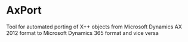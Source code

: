 # AxPort
Tool for automated porting of X++ objects from Microsoft Dynamics AX 2012 format to Microsoft Dynamics 365 format and vice versa
